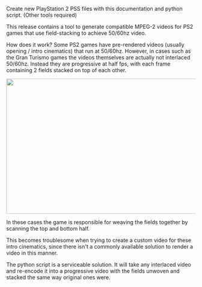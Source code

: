 Create new PlayStation 2 PSS files with this documentation and python script. (Other tools required)

This release contains a tool to generate compatible MPEG-2 videos for PS2 games that use field-stacking
to achieve 50/60hz video.

How does it work?
Some PS2 games have pre-rendered videos (usually opening / intro cinematics) that run at 50/60hz.
However, in cases such as the Gran Turismo games the videos themselves are actually not interlaced 50/60hz.
Instead they are progressive at half fps, with each frame containing 2 fields stacked on top of each other.

<p align="center">
  <img width="640" height="360" src="https://github.com/Silentwarior112/GT4-pat-editor/blob/main/stack.JPG">
</p>

In these cases the game is responsible for weaving the fields together by scanning the top and bottom half.

This becomes troublesome when trying to create a custom video for these intro cinematics, since
there isn't a commonly available solution to render a video in this manner.

The python script is a serviceable solution. It will take any interlaced video and re-encode it
into a progressive video with the fields unwoven and stacked the same way original ones were.
